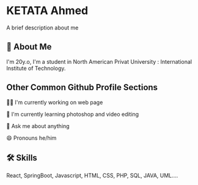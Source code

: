 
# KETATA Ahmed

A brief description about me


## 🚀 About Me
I'm 20y.o, I'm a student in North American Privat University : International Institute of Technology.


## Other Common Github Profile Sections
👩‍💻 I'm currently working on web page

🧠 I'm currently learning photoshop and video editing

💬 Ask me about anything

😄 Pronouns he/him


## 🛠 Skills
React, SpringBoot, Javascript, HTML, CSS, PHP, SQL, JAVA, UML....

